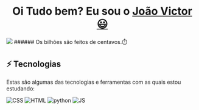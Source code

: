 <h1 align="center">
    Oi Tudo bem? Eu sou o 
    <a href="">João Victor 😃️</a>
  </h1> 
<img src="https://i.pinimg.com/originals/18/ab/47/18ab473bfc12c28bda2631d66b101e3b.gif" />
###### Os bilhões são feitos de centavos.⏱️

## ⚡ Tecnologias

Estas são algumas das tecnologias e ferramentas com as quais estou estudando:

![CSS](https://img.shields.io/badge/CSS-239120?&style=for-the-badge&logo=css3&logoColor=white)
![HTML](https://img.shields.io/badge/HTML-239120?style=for-the-badge&logo=html5&logoColor=white)
![python](https://img.shields.io/badge/Python-3776AB?style=for-the-badge&logo=python&logoColor=white)
![JS](https://img.shields.io/badge/JavaScript-323330?style=for-the-badge&logo=javascript&logoColor=F7DF1E)
